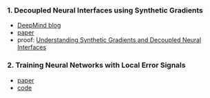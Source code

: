 ### 1. Decoupled Neural Interfaces using Synthetic Gradients
* [DeepMind blog](https://deepmind.com/blog/article/decoupled-neural-networks-using-synthetic-gradients)
* [paper](https://arxiv.org/pdf/1608.05343.pdf)
* proof: [Understanding Synthetic Gradients and Decoupled Neural Interfaces](https://arxiv.org/pdf/1703.00522.pdf)

### 2. Training Neural Networks with Local Error Signals
* [paper](https://arxiv.org/pdf/1901.06656.pdf)
* [code](https://github.com/anokland/local-loss)
